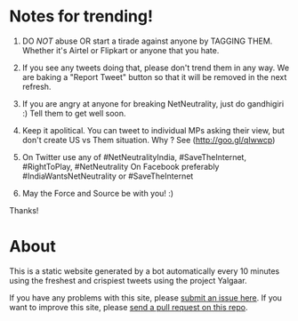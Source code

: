 Notes for trending!
===================

1. DO *NOT* abuse OR start a tirade against anyone by TAGGING THEM. 
Whether it's Airtel or Flipkart or anyone that you hate. 

2. If you see any tweets doing that, please don't trend them in any way.
We are baking a "Report Tweet" button so that it will be removed in the next refresh.

3. If you are angry at anyone for breaking NetNeutrality, just do gandhigiri :) 
Tell them to get well soon.

4. Keep it apolitical. You can tweet to individual MPs asking their view, 
but don't create US vs Them situation. Why ? See (http://goo.gl/qIwwcp)

5. On Twitter use any of #NetNeutralityIndia, #SaveTheInternet, #RightToPlay, #NetNeutrality
   On Facebook preferably #IndiaWantsNetNeutrality or #SaveTheInternet

6. May the Force and Source be with you! :)

Thanks!

About
=====

This is a static website generated by a bot automatically every 10 minutes
using the freshest and crispiest tweets using the project Yalgaar.

If you have any problems with this site, please [submit an issue here](https://github.com/yalgaar/yalgaar/issues).
If you want to improve this site, please [send a pull request on this repo](https://github.com/yalgaar/yalgaar).

